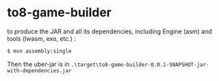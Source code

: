 # to8-game-builder

to produce the JAR and all its dependencies, including Engine (asm) and tools (lwasm, exo, etc.) :

```bash
$ mvn assembly:single
```

Then the uber-jar is in `.\target\to8-game-builder-0.0.1-SNAPSHOT-jar-with-dependencies.jar`